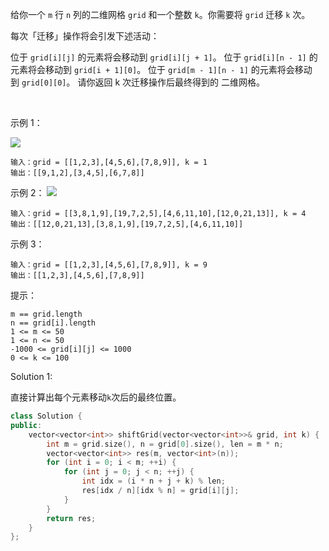 给你一个 `m` 行 `n` 列的二维网格 `grid` 和一个整数 `k`。你需要将 `grid` 迁移 `k` 次。

每次「迁移」操作将会引发下述活动：

位于 `grid[i][j]` 的元素将会移动到 `grid[i][j + 1]`。
位于 `grid[i][n - 1]` 的元素将会移动到 `grid[i + 1][0]`。
位于 `grid[m - 1][n - 1]` 的元素将会移动到 `grid[0][0]`。
请你返回 k 次迁移操作后最终得到的 二维网格。

 

示例 1：

![](https://picbed-1311007548.cos.ap-shanghai.myqcloud.com/markdown_picbed/img/202207202223569.png)
```
输入：grid = [[1,2,3],[4,5,6],[7,8,9]], k = 1
输出：[[9,1,2],[3,4,5],[6,7,8]]
```
示例 2：
![](https://picbed-1311007548.cos.ap-shanghai.myqcloud.com/markdown_picbed/img/202207202223339.png)

```
输入：grid = [[3,8,1,9],[19,7,2,5],[4,6,11,10],[12,0,21,13]], k = 4
输出：[[12,0,21,13],[3,8,1,9],[19,7,2,5],[4,6,11,10]]
```

示例 3：

```
输入：grid = [[1,2,3],[4,5,6],[7,8,9]], k = 9
输出：[[1,2,3],[4,5,6],[7,8,9]]
```

提示：
```
m == grid.length
n == grid[i].length
1 <= m <= 50
1 <= n <= 50
-1000 <= grid[i][j] <= 1000
0 <= k <= 100
```

Solution 1:

直接计算出每个元素移动`k`次后的最终位置。

```Cpp
class Solution {
public:
    vector<vector<int>> shiftGrid(vector<vector<int>>& grid, int k) {
        int m = grid.size(), n = grid[0].size(), len = m * n;
        vector<vector<int>> res(m, vector<int>(n));
        for (int i = 0; i < m; ++i) {
            for (int j = 0; j < n; ++j) {
                int idx = (i * n + j + k) % len;
                res[idx / n][idx % n] = grid[i][j];
            }
        }
        return res;
    }
};
```